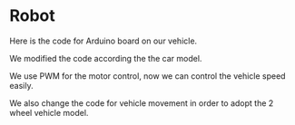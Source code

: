 # Robot
Here is the code for Arduino board on our vehicle.

We modified the code according the the car model.

 We use PWM for the motor control, now we can control the vehicle speed easily.
 
  We also change the code for vehicle movement in order to adopt the 2 wheel vehicle model.